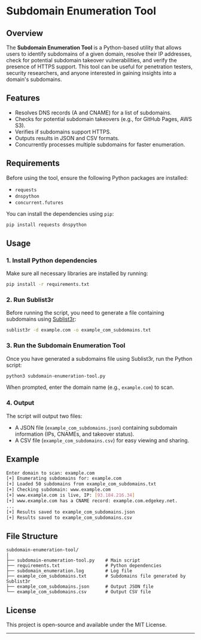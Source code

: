 # Subdomain Enumeration Tool

## Overview
The **Subdomain Enumeration Tool** is a Python-based utility that allows users to identify subdomains of a given domain, resolve their IP addresses, check for potential subdomain takeover vulnerabilities, and verify the presence of HTTPS support. This tool can be useful for penetration testers, security researchers, and anyone interested in gaining insights into a domain's subdomains.

## Features
- Resolves DNS records (A and CNAME) for a list of subdomains.
- Checks for potential subdomain takeovers (e.g., for GitHub Pages, AWS S3).
- Verifies if subdomains support HTTPS.
- Outputs results in JSON and CSV formats.
- Concurrently processes multiple subdomains for faster enumeration.

## Requirements

Before using the tool, ensure the following Python packages are installed:

- `requests`
- `dnspython`
- `concurrent.futures`

You can install the dependencies using `pip`:

```bash
pip install requests dnspython
```

## Usage

### 1. Install Python dependencies
Make sure all necessary libraries are installed by running:
```bash
pip install -r requirements.txt
```

### 2. Run Sublist3r
Before running the script, you need to generate a file containing subdomains using [Sublist3r](https://github.com/aboul3la/Sublist3r):
```bash
sublist3r -d example.com -o example_com_subdomains.txt
```

### 3. Run the Subdomain Enumeration Tool
Once you have generated a subdomains file using Sublist3r, run the Python script:

```bash
python3 subdomain-enumeration-tool.py
```

When prompted, enter the domain name (e.g., `example.com`) to scan.

### 4. Output
The script will output two files:
- A JSON file (`example_com_subdomains.json`) containing subdomain information (IPs, CNAMEs, and takeover status).
- A CSV file (`example_com_subdomains.csv`) for easy viewing and sharing.

## Example

```bash
Enter domain to scan: example.com
[+] Enumerating subdomains for: example.com
[+] Loaded 50 subdomains from example_com_subdomains.txt
[+] Checking subdomain: www.example.com
[+] www.example.com is live, IP: [93.184.216.34]
[+] www.example.com has a CNAME record: example.com.edgekey.net.
...
[+] Results saved to example_com_subdomains.json
[+] Results saved to example_com_subdomains.csv
```

## File Structure

```
subdomain-enumeration-tool/
│
├── subdomain-enumeration-tool.py    # Main script
├── requirements.txt                 # Python dependencies
├── subdomain_enumeration.log        # Log file
├── example_com_subdomains.txt       # Subdomains file generated by Sublist3r
├── example_com_subdomains.json      # Output JSON file
└── example_com_subdomains.csv       # Output CSV file
```

## License
This project is open-source and available under the MIT License.

---
